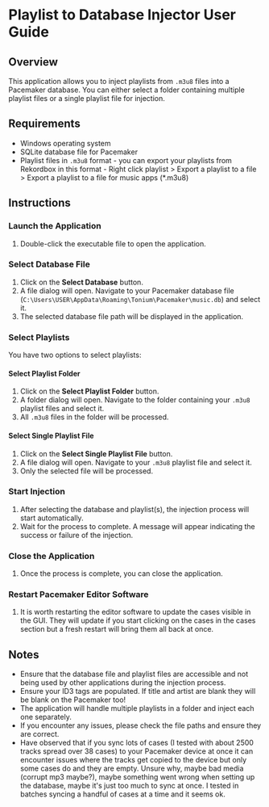 # Playlist to Database Injector User Guide

## Overview
This application allows you to inject playlists from `.m3u8` files into a Pacemaker database. You can either select a folder containing multiple playlist files or a single playlist file for injection.

## Requirements
- Windows operating system
- SQLite database file for Pacemaker
- Playlist files in `.m3u8` format - you can export your playlists from Rekordbox in this format - Right click playlist > Export a playlist to a file > Export a playlist to a file for music apps (*.m3u8)

## Instructions

### Launch the Application
1. Double-click the executable file to open the application.

### Select Database File
1. Click on the **Select Database** button.
2. A file dialog will open. Navigate to your Pacemaker database file (`C:\Users\USER\AppData\Roaming\Tonium\Pacemaker\music.db`) and select it.
3. The selected database file path will be displayed in the application.

### Select Playlists
You have two options to select playlists:

#### Select Playlist Folder
1. Click on the **Select Playlist Folder** button.
2. A folder dialog will open. Navigate to the folder containing your `.m3u8` playlist files and select it.
3. All `.m3u8` files in the folder will be processed.

#### Select Single Playlist File
1. Click on the **Select Single Playlist File** button.
2. A file dialog will open. Navigate to your `.m3u8` playlist file and select it.
3. Only the selected file will be processed.

### Start Injection
1. After selecting the database and playlist(s), the injection process will start automatically.
2. Wait for the process to complete. A message will appear indicating the success or failure of the injection.

### Close the Application
1. Once the process is complete, you can close the application.

### Restart Pacemaker Editor Software
1. It is worth restarting the editor software to update the cases visible in the GUI. They will update if you start clicking on the cases in the cases section but a fresh restart will bring them all back at once.


## Notes
- Ensure that the database file and playlist files are accessible and not being used by other applications during the injection process.
- Ensure your ID3 tags are populated. If title and artist are blank they will be blank on the Pacemaker too!
- The application will handle multiple playlists in a folder and inject each one separately.
- If you encounter any issues, please check the file paths and ensure they are correct.
- Have observed that if you sync lots of cases (I tested with about 2500 tracks spread over 38 cases) to your Pacemaker device at once it can encounter issues where the tracks get copied to the device but only some cases do and they are empty. Unsure why, maybe bad media (corrupt mp3 maybe?), maybe something went wrong when setting up the database, maybe it's just too much to sync at once. I tested in batches syncing a handful of cases at a time and it seems ok.
